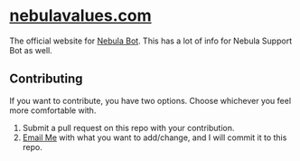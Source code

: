 # [nebulavalues.com](https://nebulavalues.com)


The official website for [Nebula Bot](https://discord.gg/55PAUxc9tn).
This has a lot of info for Nebula Support Bot as well.

## Contributing

If you want to contribute, you have two options. Choose whichever you feel more comfortable with.

1. Submit a pull request on this repo with your contribution.
2. [Email Me](mailto:newhenners@gmail.com) with what you want to add/change, and I will commit it to this repo.
